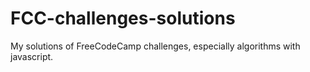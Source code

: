 # FCC-challenges-solutions
My solutions of FreeCodeCamp challenges, especially algorithms with javascript. 
